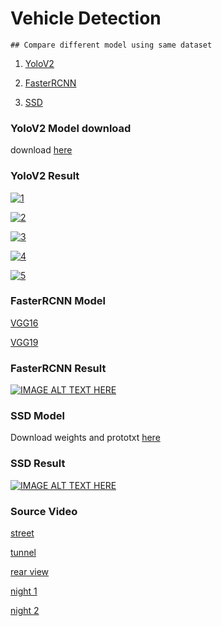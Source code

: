 # Vehicle Detection 
```
## Compare different model using same dataset
```
1. [YoloV2](https://github.com/eric612/yolov2-windows)

2. [FasterRCNN](https://github.com/intel/caffe)

3. [SSD](https://github.com/eric612/MobileNet-SSD-windows)

### YoloV2 Model download

download [here](https://drive.google.com/open?id=1pfGqD00STsauvBAnj6UyzNlgSJugm89q)

### YoloV2 Result 

[![1](https://img.youtube.com/vi/kuKnOTDIbq4&t=1s/0.jpg)](https://www.youtube.com/watch?v=kuKnOTDIbq4&t=1s)

[![2](https://img.youtube.com/vi/OlNxMPkwxyQ/0.jpg)](https://www.youtube.com/watch?v=OlNxMPkwxyQ)

[![3](https://img.youtube.com/vi/FEb4SWWBjLA/0.jpg)](https://www.youtube.com/watch?v=FEb4SWWBjLA)

[![4](https://img.youtube.com/vi/WThUZUfJMMQ/0.jpg)](https://www.youtube.com/watch?v=WThUZUfJMMQ)

[![5](https://img.youtube.com/vi/3KSccLecHEM/0.jpg)](https://www.youtube.com/watch?v=3KSccLecHEM)

### FasterRCNN Model

[VGG16](https://drive.google.com/open?id=1NQ9F74FTZnXM-hyuwYAoDBOYBjDSf5bp)

[VGG19](https://drive.google.com/open?id=1FiSktKooiABZJB5UIun9tAmD5aTEAHxn)

### FasterRCNN Result 

[![IMAGE ALT TEXT HERE](https://img.youtube.com/vi/xjIB9t1tLOg/0.jpg)](https://www.youtube.com/watch?v=xjIB9t1tLOg)

### SSD Model

Download weights and prototxt [here](https://drive.google.com/open?id=1RdRDzfhVtzX27Lp8clv5mahyTf0O-O8Y)

### SSD Result 

[![IMAGE ALT TEXT HERE](https://img.youtube.com/vi/xu9MkkufG0g/0.jpg)](https://www.youtube.com/watch?v=xu9MkkufG0g)

### Source Video

[street](https://drive.google.com/open?id=1Wkk_n_yXz0C8nuwPK_1B8bJVJf7vzWeB)

[tunnel](https://drive.google.com/open?id=1TDdBmZDtm_02WCLM3ENvnNnm6jUmeJFu)

[rear view](https://drive.google.com/open?id=1pJQ4F1jqUHywI9bw0r2f3R-xyJOghujm)

[night 1](https://drive.google.com/open?id=1r2QyxgAy_dt_30rWZXcHG5TE0zltXdkY)

[night 2](https://drive.google.com/open?id=11NKTl15IPMdowTZnVVW8_HAYSdpTeJU-)

